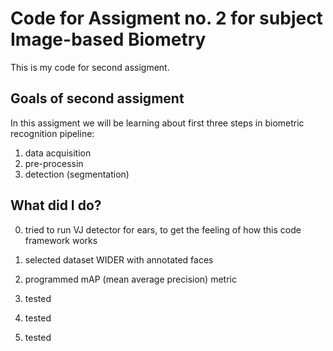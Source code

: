 # Code for Assigment no. 2 for subject Image-based Biometry

This is my code for second assigment.

## Goals of second assigment
In this assigment we will be learning about first three steps in biometric recognition pipeline:
1. data acquisition
2. pre-processin
3. detection (segmentation)


## What did I do?

0. tried to run VJ detector for ears, to get the feeling of how this code framework works

1. selected dataset WIDER with annotated faces
2. programmed mAP (mean average precision) metric
3. tested 
4. tested 
5. tested 